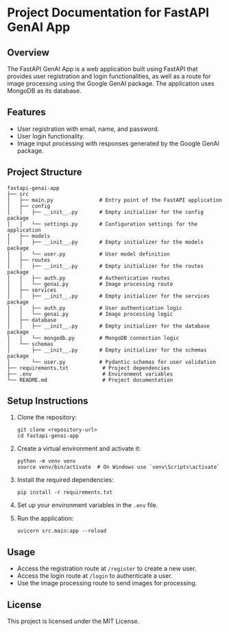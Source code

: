 # Project Documentation for FastAPI GenAI App

## Overview
The FastAPI GenAI App is a web application built using FastAPI that provides user registration and login functionalities, as well as a route for image processing using the Google GenAI package. The application uses MongoDB as its database.

## Features
- User registration with email, name, and password.
- User login functionality.
- Image input processing with responses generated by the Google GenAI package.

## Project Structure
```
fastapi-genai-app
├── src
│   ├── main.py               # Entry point of the FastAPI application
│   ├── config
│   │   ├── __init__.py       # Empty initializer for the config package
│   │   └── settings.py       # Configuration settings for the application
│   ├── models
│   │   ├── __init__.py       # Empty initializer for the models package
│   │   └── user.py           # User model definition
│   ├── routes
│   │   ├── __init__.py       # Empty initializer for the routes package
│   │   ├── auth.py           # Authentication routes
│   │   └── genai.py          # Image processing route
│   ├── services
│   │   ├── __init__.py       # Empty initializer for the services package
│   │   ├── auth.py           # User authentication logic
│   │   └── genai.py          # Image processing logic
│   ├── database
│   │   ├── __init__.py       # Empty initializer for the database package
│   │   └── mongodb.py        # MongoDB connection logic
│   └── schemas
│       ├── __init__.py       # Empty initializer for the schemas package
│       └── user.py           # Pydantic schemas for user validation
├── requirements.txt           # Project dependencies
├── .env                       # Environment variables
└── README.md                  # Project documentation
```

## Setup Instructions
1. Clone the repository:
   ```
   git clone <repository-url>
   cd fastapi-genai-app
   ```

2. Create a virtual environment and activate it:
   ```
   python -m venv venv
   source venv/bin/activate  # On Windows use `venv\Scripts\activate`
   ```

3. Install the required dependencies:
   ```
   pip install -r requirements.txt
   ```

4. Set up your environment variables in the `.env` file.

5. Run the application:
   ```
   uvicorn src.main:app --reload
   ```

## Usage
- Access the registration route at `/register` to create a new user.
- Access the login route at `/login` to authenticate a user.
- Use the image processing route to send images for processing.

## License
This project is licensed under the MIT License.
